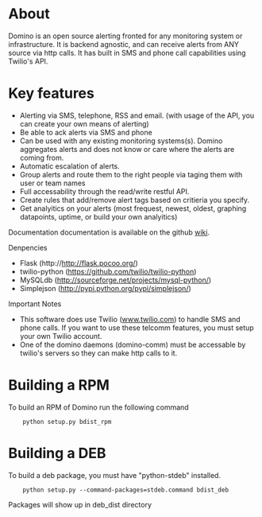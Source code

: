 About
=====
Domino is an open source alerting fronted for any monitoring system or infrastructure. It is backend agnostic, and can receive alerts from ANY source via http calls. It has built in SMS and phone call capabilities using Twilio's API.

Key features
============
 * Alerting via SMS, telephone, RSS and email. (with usage of the API, you can create your own means of alerting)
 * Be able to ack alerts via SMS and phone
 * Can be used with any existing monitoring systems(s). Domino aggregates alerts and does not know or care where the alerts are coming from.
 * Automatic escalation of alerts.
 * Group alerts and route them to the right people via taging them with user or team names
 * Full accessability through the read/write restful API.
 * Create rules that add/remove alert tags based on critieria you specify.
 * Get analyitics on your alerts (most frequest, newest, oldest, graphing datapoints, uptime, or build your own analyitics)
 
Documentation
documentation is available on the github [wiki](https://github.com/cbarraford/domino/wiki).

Denpencies
 * Flask (http://http://flask.pocoo.org/)
 * twilio-python (https://github.com/twilio/twilio-python)
 * MySQLdb (http://sourceforge.net/projects/mysql-python/)
 * Simplejson (http://pypi.python.org/pypi/simplejson/)

Important Notes
 * This software does use Twilio (www.twilio.com) to handle SMS and phone calls. If you want to use these telcomm features, you must setup your own Twilio account.
 * One of the domino daemons (domino-comm) must be accessable by twilio's servers so they can make http calls to it.

Building a RPM
==============
To build an RPM of Domino run the following command
```
    python setup.py bdist_rpm
```

Building a DEB
==============
To build a deb package, you must have "python-stdeb" installed.
```
    python setup.py --command-packages=stdeb.command bdist_deb
```
Packages will show up in deb_dist directory

